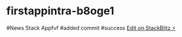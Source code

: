 # firstappintra-b8oge1
#News Stack Appfvf
#added commit
#success
[Edit on StackBlitz ⚡️](https://stackblitz.com/edit/firstappintra-b8oge1)
